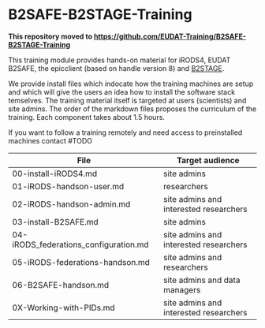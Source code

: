 # B2SAFE-B2STAGE-Training

**This repository moved to https://github.com/EUDAT-Training/B2SAFE-B2STAGE-Training**


This training module provides hands-on material for iRODS4, EUDAT B2SAFE, the epicclient (based on handle version 8) and 
[B2STAGE](https://github.com/WillemElbers/B2SAFE-GridFTP).

We provide install files which indocate how the training machines are setup and which will give the users an idea how to 
install the software stack temselves.
The training material itself is targeted at users (scientists) and site admins.
The order of the markdown files proposes the curriculum of the training. Each component takes about 1.5 hours.

If you want to follow a training remotely and need access to preinstalled machines contact #TODO

File | Target audience
------|-------------------
00-install-iRODS4.md | site admins
01-iRODS-handson-user.md | researchers
02-iRODS-handson-admin.md	| site admins and interested researchers
03-install-B2SAFE.md	| site admins
04-iRODS_federations_configuration.md	| site admins and interested researchers
05-iRODS-federations-handson.md	| site admins and researchers
06-B2SAFE-handson.md	| site admins and data managers
0X-Working-with-PIDs.md | site admins and interested researchers

